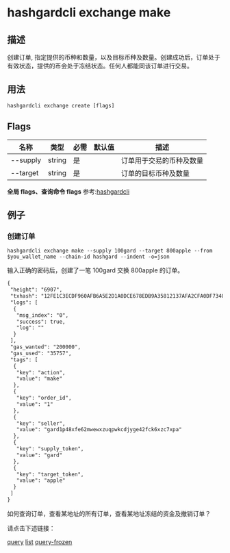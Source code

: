 # hashgardcli exchange make

## 描述

创建订单, 指定提供的币种和数量，以及目标币种及数量。创建成功后，订单处于有效状态，提供的币会处于冻结状态。任何人都能同该订单进行交易。

## 用法

```shell
hashgardcli exchange create [flags]
```

## Flags

| 名称       | 类型                  | 必需        | 默认值            | 描述      |
| --------------- | ---------------- | -------------- | --------- | ------------- |
| --supply     | string | 是 || 订单用于交易的币种及数量             |
| --target        | string | 是 || 订单的目标币种及数量           |

**全局 flags、查询命令 flags** 参考:[hashgardcli](../README.md)

## 例子

### 创建订单

```shell
hashgardcli exchange make --supply 100gard --target 800apple --from $you_wallet_name --chain-id hashgard --indent -o=json
```

输入正确的密码后，创建了一笔 100gard 交换 800apple 的订单。

```txt
{
 "height": "6907",
 "txhash": "12FE1C3ECDF960AFB6A5E2D1A0DCE678EDB9A35812137AFA2CFA0DF7340C8F12",
 "logs": [
  {
   "msg_index": "0",
   "success": true,
   "log": ""
  }
 ],
 "gas_wanted": "200000",
 "gas_used": "35757",
 "tags": [
  {
   "key": "action",
   "value": "make"
  },
  {
   "key": "order_id",
   "value": "1"
  },
  {
   "key": "seller",
   "value": "gard1p48xfe62mwewxzuqpwkcdjyge42fck6xzc7xpa"
  },
  {
   "key": "supply_token",
   "value": "gard"
  },
  {
   "key": "target_token",
   "value": "apple"
  }
 ]
}
```

如何查询订单，查看某地址的所有订单，查看某地址冻结的资金及撤销订单？

请点击下述链接：

[query](query.md)
[list](list.md)
[query-frozen](query-frozen.md)
